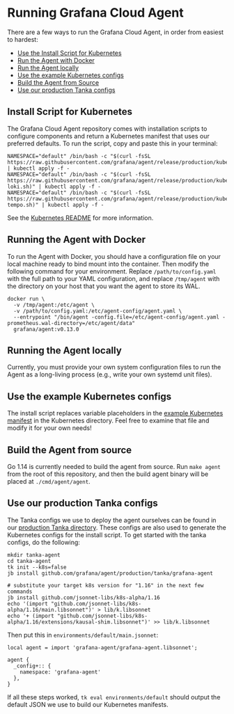 # Running Grafana Cloud Agent

There are a few ways to run the Grafana Cloud Agent, in order from
easiest to hardest:

- [Use the Install Script for Kubernetes](#install-script-for-kubernetes)
- [Run the Agent with Docker](#running-the-agent-with-docker)
- [Run the Agent locally](#running-the-agent-locally)
- [Use the example Kubernetes configs](#use-the-example-kubernetes-configs)
- [Build the Agent from Source](#build-the-agent-from-source)
- [Use our production Tanka configs](#use-our-production-tanka-configs)

## Install Script for Kubernetes

The Grafana Cloud Agent repository comes with installation scripts to
configure components and return a Kubernetes manifest that uses our preferred
defaults. To run the script, copy and paste this in your terminal:

```
NAMESPACE="default" /bin/bash -c "$(curl -fsSL https://raw.githubusercontent.com/grafana/agent/release/production/kubernetes/install.sh)" | kubectl apply -f -
NAMESPACE="default" /bin/bash -c "$(curl -fsSL https://raw.githubusercontent.com/grafana/agent/release/production/kubernetes/install-loki.sh)" | kubectl apply -f -
NAMESPACE="default" /bin/bash -c "$(curl -fsSL https://raw.githubusercontent.com/grafana/agent/release/production/kubernetes/install-tempo.sh)" | kubectl apply -f -
```

See the [Kubernetes README](./kubernetes/README.md) for more information.

## Running the Agent with Docker

To run the Agent with Docker, you should have a configuration file on
your local machine ready to bind mount into the container. Then modify
the following command for your environment. Replace `/path/to/config.yaml` with
the full path to your YAML configuration, and replace `/tmp/agent` with the
directory on your host that you want the agent to store its WAL.

```
docker run \
  -v /tmp/agent:/etc/agent \
  -v /path/to/config.yaml:/etc/agent-config/agent.yaml \
  --entrypoint "/bin/agent -config.file=/etc/agent-config/agent.yaml -prometheus.wal-directory=/etc/agent/data"
  grafana/agent:v0.13.0
```

## Running the Agent locally

Currently, you must provide your own system configuration files to run the
Agent as a long-living process (e.g., write your own systemd unit files).

## Use the example Kubernetes configs

The install script replaces variable placeholders in the [example Kubernetes
manifest](./kubernetes/agent.yaml) in the Kubernetes directory. Feel free to
examine that file and modify it for your own needs!

## Build the Agent from source

Go 1.14 is currently needed to build the agent from source. Run `make agent`
from the root of this repository, and then the build agent binary will be placed
at `./cmd/agent/agent`.

## Use our production Tanka configs

The Tanka configs we use to deploy the agent ourselves can be found in our
[production Tanka directory](./tanka/grafana-agent). These configs are also used
to generate the Kubernetes configs for the install script. To get started with
the tanka configs, do the following:

```
mkdir tanka-agent
cd tanka-agent
tk init --k8s=false
jb install github.com/grafana/agent/production/tanka/grafana-agent

# substitute your target k8s version for "1.16" in the next few commands
jb install github.com/jsonnet-libs/k8s-alpha/1.16
echo '(import "github.com/jsonnet-libs/k8s-alpha/1.16/main.libsonnet")' > lib/k.libsonnet
echo '+ (import "github.com/jsonnet-libs/k8s-alpha/1.16/extensions/kausal-shim.libsonnet")' >> lib/k.libsonnet
```

Then put this in `environments/default/main.jsonnet`:
```
local agent = import 'grafana-agent/grafana-agent.libsonnet';

agent {
  _config+:: {
    namespace: 'grafana-agent'
  },
}
```

If all these steps worked, `tk eval environments/default` should output the
default JSON we use to build our Kubernetes manifests.
